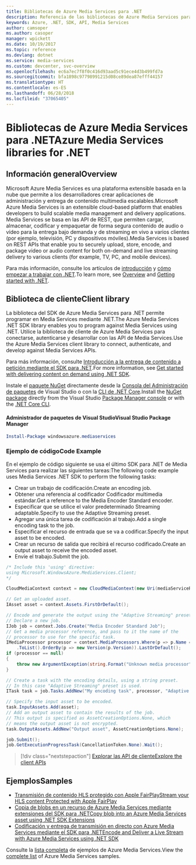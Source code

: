 ```yaml
---
title: Bibliotecas de Azure Media Services para .NET
description: Referencia de las bibliotecas de Azure Media Services para .NET
keywords: Azure, .NET, SDK, API, Media Services
author: camsoper
ms.author: casoper
manager: wpickett
ms.date: 10/19/2017
ms.topic: reference
ms.devlang: dotnet
ms.service: media-services
ms.custom: devcenter, svc-overview
ms.openlocfilehash: ec6a7ec7f8f0c416d93aad5c91ece4d3b499fd7a
ms.sourcegitcommit: bfa1898c97798991215d08ce89dea87efff44157
ms.translationtype: HT
ms.contentlocale: es-ES
ms.lasthandoff: 06/28/2018
ms.locfileid: "37065405"
---
```

# <a name="azure-media-services-libraries-for-net"></a><span data-ttu-id="beed1-104">Bibliotecas de Azure Media Services para .NET</span><span class="sxs-lookup"><span data-stu-id="beed1-104">Azure Media Services libraries for .NET</span></span>

## <a name="overview"></a><span data-ttu-id="beed1-105">Información general</span><span class="sxs-lookup"><span data-stu-id="beed1-105">Overview</span></span>

<span data-ttu-id="beed1-106">Microsoft Azure Media Services es una plataforma extensible basada en la nube que permite a los desarrolladores crear aplicaciones de administración y entrega de contenido multimedia escalables.</span><span class="sxs-lookup"><span data-stu-id="beed1-106">Microsoft Azure Media Services is an extensible cloud-based platform that enables developers to build scalable media management and delivery applications.</span></span> <span data-ttu-id="beed1-107">Media Services se basa en las API de REST, que permiten cargar, almacenar, codificar y empaquetar de forma segura contenido de audio o vídeo para la entrega bajo demanda y de streaming en vivo a varios clientes (por ejemplo, televisión, PC y dispositivos móviles).</span><span class="sxs-lookup"><span data-stu-id="beed1-107">Media Services is based on REST APIs that enable you to securely upload, store, encode, and package video or audio content for both on-demand and live streaming delivery to various clients (for example, TV, PC, and mobile devices).</span></span> 

<span data-ttu-id="beed1-108">Para más información, consulte los artículos de [introducción](/azure/media-services/media-services-overview) y [cómo empezar a trabajar con .NET](/azure/media-services/media-services-dotnet-how-to-use).</span><span class="sxs-lookup"><span data-stu-id="beed1-108">To learn more, see [Overview](/azure/media-services/media-services-overview) and [Getting started with .NET](/azure/media-services/media-services-dotnet-how-to-use).</span></span> 

## <a name="client-library"></a><span data-ttu-id="beed1-109">Biblioteca de cliente</span><span class="sxs-lookup"><span data-stu-id="beed1-109">Client library</span></span>

<span data-ttu-id="beed1-110">La biblioteca del SDK de Azure Media Services para .NET permite programar en Media Services mediante .NET.</span><span class="sxs-lookup"><span data-stu-id="beed1-110">The Azure Media Services .NET SDK library enables you to program against Media Services using .NET.</span></span> <span data-ttu-id="beed1-111">Utilice la biblioteca de cliente de Azure Media Services para conectarse, autenticarse y desarrollar con las API de Media Services.</span><span class="sxs-lookup"><span data-stu-id="beed1-111">Use the Azure Media Services client library to connect, authenticate, and develop against Media Services APIs.</span></span>  

<span data-ttu-id="beed1-112">Para más información, consulte [Introducción a la entrega de contenido a petición mediante el SDK para .NET](/azure/media-services/media-services-dotnet-get-started).</span><span class="sxs-lookup"><span data-stu-id="beed1-112">For more information, see [Get started with delivering content on demand using .NET SDK](/azure/media-services/media-services-dotnet-get-started).</span></span>

<span data-ttu-id="beed1-113">Instale el [paquete NuGet](https://www.nuget.org/packages/windowsazure.mediaservices) directamente desde la [Consola del Administración de paquetes][PackageManager] de Visual Studio o con la [CLI de .NET Core][DotNetCLI].</span><span class="sxs-lookup"><span data-stu-id="beed1-113">Install the [NuGet package](https://www.nuget.org/packages/windowsazure.mediaservices) directly from the Visual Studio [Package Manager console][PackageManager] or with the [.NET Core CLI][DotNetCLI].</span></span>

#### <a name="visual-studio-package-manager"></a><span data-ttu-id="beed1-114">Administrador de paquetes de Visual Studio</span><span class="sxs-lookup"><span data-stu-id="beed1-114">Visual Studio Package Manager</span></span>

```powershell
Install-Package windowsazure.mediaservices
```

### <a name="code-example"></a><span data-ttu-id="beed1-115">Ejemplo de código</span><span class="sxs-lookup"><span data-stu-id="beed1-115">Code Example</span></span>

<span data-ttu-id="beed1-116">En el ejemplo de código siguiente se usa el último SDK para .NET de Media Services para realizar las siguientes tareas:</span><span class="sxs-lookup"><span data-stu-id="beed1-116">The following code example uses Media Services .NET SDK to perform the following tasks:</span></span>

- <span data-ttu-id="beed1-117">Crear un trabajo de codificación.</span><span class="sxs-lookup"><span data-stu-id="beed1-117">Create an encoding job.</span></span>
- <span data-ttu-id="beed1-118">Obtener una referencia al codificador Codificador multimedia estándar.</span><span class="sxs-lookup"><span data-stu-id="beed1-118">Get a reference to the Media Encoder Standard encoder.</span></span>
- <span data-ttu-id="beed1-119">Especificar que se utilice el valor predeterminado Streaming adaptable.</span><span class="sxs-lookup"><span data-stu-id="beed1-119">Specify to use the Adaptive Streaming preset.</span></span>
- <span data-ttu-id="beed1-120">Agregar una única tarea de codificación al trabajo.</span><span class="sxs-lookup"><span data-stu-id="beed1-120">Add a single encoding task to the job.</span></span>
- <span data-ttu-id="beed1-121">Especificar el recurso de entrada que se va a codificar.</span><span class="sxs-lookup"><span data-stu-id="beed1-121">Specify the input asset to be encoded.</span></span>
- <span data-ttu-id="beed1-122">Crear un recurso de salida que recibirá el recurso codificado.</span><span class="sxs-lookup"><span data-stu-id="beed1-122">Create an output asset to receive the encoded asset.</span></span>
- <span data-ttu-id="beed1-123">Envíe el trabajo.</span><span class="sxs-lookup"><span data-stu-id="beed1-123">Submit the job.</span></span>


```csharp
/* Include this 'using' directive:
using Microsoft.WindowsAzure.MediaServices.Client;
*/

CloudMediaContext context = new CloudMediaContext(new Uri(mediaServiceRESTAPIEndpoint), tokenProvider);

// Get an uploaded asset.
IAsset asset = context.Assets.FirstOrDefault();

// Encode and generate the output using the "Adaptive Streaming" preset.
// Declare a new job.
IJob job = context.Jobs.Create("Media Encoder Standard Job");
// Get a media processor reference, and pass to it the name of the 
// processor to use for the specific task.
IMediaProcessor processor = context.MediaProcessors.Where(p => p.Name == mediaProcessorName)
    .ToList().OrderBy(p => new Version(p.Version)).LastOrDefault();
if (processor == null) 
{
    throw new ArgumentException(string.Format("Unknown media processor", mediaProcessorName));
}

// Create a task with the encoding details, using a string preset.
// In this case "Adaptive Streaming" preset is used.
ITask task = job.Tasks.AddNew("My encoding task", processor, "Adaptive Streaming", TaskOptions.None);

// Specify the input asset to be encoded.
task.InputAssets.Add(asset);
// Add an output asset to contain the results of the job. 
// This output is specified as AssetCreationOptions.None, which 
// means the output asset is not encrypted. 
task.OutputAssets.AddNew("Output asset", AssetCreationOptions.None);

job.Submit();
job.GetExecutionProgressTask(CancellationToken.None).Wait();
```

> [!div class="nextstepaction"]
> [<span data-ttu-id="beed1-124">Explorar las API de cliente</span><span class="sxs-lookup"><span data-stu-id="beed1-124">Explore the client APIs</span></span>](/dotnet/api/overview/azure/mediaservices/client)

## <a name="samples"></a><span data-ttu-id="beed1-125">Ejemplos</span><span class="sxs-lookup"><span data-stu-id="beed1-125">Samples</span></span>

- [<span data-ttu-id="beed1-126">Transmisión de contenido HLS protegido con Apple FairPlay</span><span class="sxs-lookup"><span data-stu-id="beed1-126">Stream your HLS content Protected with Apple FairPlay</span></span>](https://azure.microsoft.com/resources/samples/media-services-dotnet-dynamic-encryption-with-fairplay/)
- [<span data-ttu-id="beed1-127">Copia de blobs en un recurso de Azure Media Services mediante extensiones del SDK para .NET</span><span class="sxs-lookup"><span data-stu-id="beed1-127">Copy blob into an Azure Media Services asset using .NET SDK Extensions</span></span>](https://azure.microsoft.com/resources/samples/media-services-dotnet-copy-blob-into-asset/)
- [<span data-ttu-id="beed1-128">Codificación y entrega de transmisión en directo con Azure Media Services mediante el SDK para .NET</span><span class="sxs-lookup"><span data-stu-id="beed1-128">Encode and Deliver a Live Stream with Azure Media Services using .NET SDK</span></span>](https://azure.microsoft.com/resources/samples/media-services-dotnet-encode-live-stream-with-ams-clear/)

<span data-ttu-id="beed1-129">Consulte la [lista completa](https://azure.microsoft.com/resources/samples/?platform=dotnet&service=media-services) de ejemplos de Azure Media Services.</span><span class="sxs-lookup"><span data-stu-id="beed1-129">View the [complete list](https://azure.microsoft.com/resources/samples/?platform=dotnet&service=media-services) of Azure Media Services samples.</span></span>


[PackageManager]: https://docs.microsoft.com/nuget/tools/package-manager-console
[DotNetCLI]: https://docs.microsoft.com/dotnet/core/tools/dotnet-add-package
